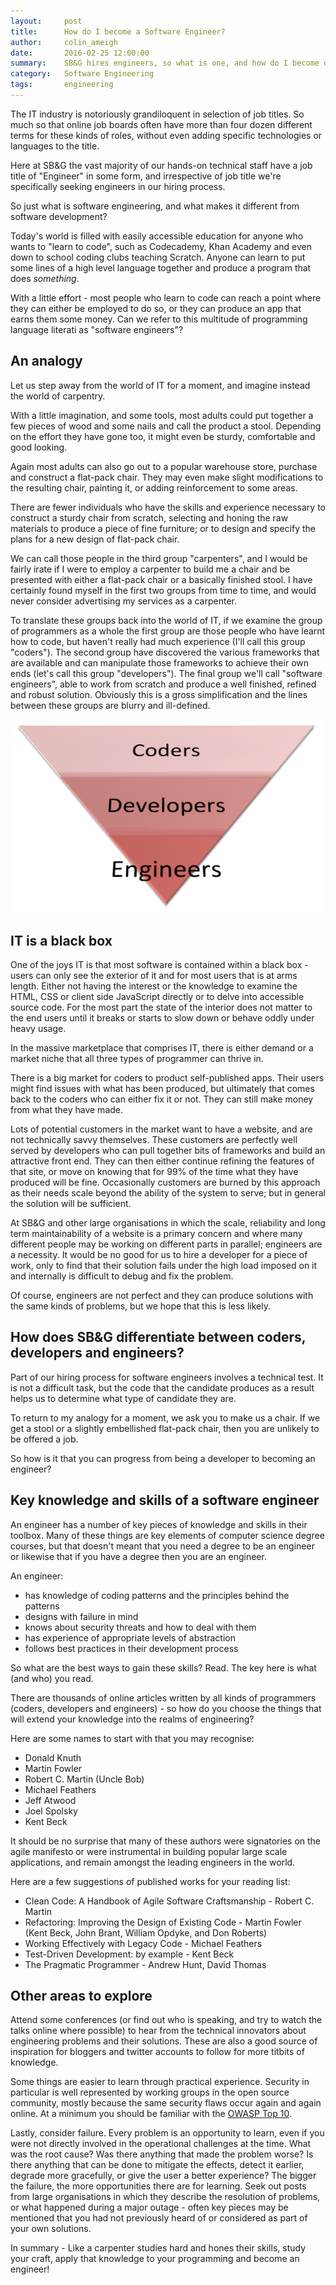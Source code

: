 ```yaml
---
layout:     post
title:      How do I become a Software Engineer?
author:     colin_ameigh
date:       2016-02-25 12:00:00
summary:    SB&G hires engineers, so what is one, and how do I become one?
category:   Software Engineering
tags:       engineering
---
```


The IT industry is notoriously grandiloquent in selection of job titles. So much so that online job boards often have more than four dozen different terms for these kinds of roles, without even adding specific technologies or languages to the title.

Here at SB&G the vast majority of our hands-on technical staff have a job title of "Engineer" in some form, and irrespective of job title we're specifically seeking engineers in our hiring process.

So just what is software engineering, and what makes it different from software development?

Today's world is filled with easily accessible education for anyone who wants to "learn to code", such as Codecademy, Khan Academy and even down to school coding clubs teaching Scratch. Anyone can learn to put some lines of a high level language together and produce a program that does _something_.

With a little effort - most people who learn to code can reach a point where they can either be employed to do so, or they can produce an app that earns them some money. Can we refer to this multitude of programming language literati as "software engineers"?


## An analogy

Let us step away from the world of IT for a moment, and imagine instead the world of carpentry.

With a little imagination, and some tools, most adults could put together a few pieces of wood and some nails and call the product a stool. Depending on the effort they have gone too, it might even be sturdy, comfortable and good looking.

Again most adults can also go out to a popular warehouse store, purchase and construct a flat-pack chair. They may even make slight modifications to the resulting chair, painting it, or adding reinforcement to some areas.

There are fewer individuals who have the skills and experience necessary to construct a sturdy chair from scratch, selecting and honing the raw materials to produce a piece of fine furniture; or to design and specify the plans for a new design of flat-pack chair.

We can call those people in the third group "carpenters", and I would be fairly irate if I were to employ a carpenter to build me a chair and be presented with either a flat-pack chair or a basically finished stool. I have certainly found myself in the first two groups from time to time, and would never consider advertising my services as a carpenter.

To translate these groups back into the world of IT, if we examine the group of programmers as a whole the first group are those people who have learnt how to code, but haven't really had much experience (I'll call this group "coders"). The second group have discovered the various frameworks that are available and can manipulate those frameworks to achieve their own ends (let's call this group "developers"). The final group we'll call "software engineers", able to work from scratch and produce a well finished, refined and robust solution. Obviously this is a gross simplification and the lines between these groups are blurry and ill-defined.

![Programmer Pyramid](/images/dev-pyramid.png)

## IT is a black box

One of the joys IT is that most software is contained within a black box - users can only see the exterior of it and for most users that is at arms length. Either not having the interest or the knowledge to examine the HTML, CSS or client side JavaScript directly or to delve into accessible source code. For the most part the state of the interior does not matter to the end users until it breaks or starts to slow down or behave oddly under heavy usage.

In the massive marketplace that comprises IT, there is either demand or a market niche that all three types of programmer can thrive in.

There is a big market for coders to product self-published apps. Their users might find issues with what has been produced, but ultimately that comes back to the coders who can either fix it or not. They can still make money from what they have made.

Lots of potential customers in the market want to have a website, and are not technically savvy themselves. These customers are perfectly well served by developers who can pull together bits of frameworks and build an attractive front end. They can then either continue refining the features of that site, or move on knowing that for 99% of the time what they have produced will be fine. Occasionally customers are burned by this approach as their needs scale beyond the ability of the system to serve; but in general the solution will be sufficient.

At SB&G and other large organisations in which the scale, reliability and long term maintainability of a website is a primary concern and where many different people may be working on different parts in parallel; engineers are a necessity. It would be no good for us to hire a developer for a piece of work, only to find that their solution fails under the high load imposed on it and internally is difficult to debug and fix the problem.

Of course, engineers are not perfect and they can produce solutions with the same kinds of problems, but we hope that this is less likely.

## How does SB&G differentiate between coders, developers and engineers?

Part of our hiring process for software engineers involves a technical test. It is not a difficult task, but the code that the candidate produces as a result helps us to determine what type of candidate they are.

To return to my analogy for a moment, we ask you to make us a chair. If we get a stool or a slightly embellished flat-pack chair, then you are unlikely to be offered a job.

So how is it that you can progress from being a developer to becoming an engineer?

## Key knowledge and skills of a software engineer

An engineer has a number of key pieces of knowledge and skills in their toolbox. Many of these things are key elements of computer science degree courses, but that doesn't meant that you need a degree to be an engineer or likewise that if you have a degree then you are an engineer.

An engineer:

* has knowledge of coding patterns and the principles behind the patterns
* designs with failure in mind
* knows about security threats and how to deal with them
* has experience of appropriate levels of abstraction
* follows best practices in their development process

So what are the best ways to gain these skills? Read. The key here is what (and who) you read.

There are thousands of online articles written by all kinds of programmers (coders, developers and engineers) - so how do you choose the things that will extend your knowledge into the realms of engineering?

Here are some names to start with that you may recognise:

* Donald Knuth
* Martin Fowler
* Robert C. Martin (Uncle Bob)
* Michael Feathers
* Jeff Atwood
* Joel Spolsky
* Kent Beck

It should be no surprise that many of these authors were signatories on the agile manifesto or were instrumental in building popular large scale applications, and remain amongst the leading engineers in the world.

Here are a few suggestions of published works for your reading list:

* Clean Code: A Handbook of Agile Software Craftsmanship - Robert C. Martin
* Refactoring: Improving the Design of Existing Code - Martin Fowler (Kent Beck, John Brant, William Opdyke, and Don Roberts)
* Working Effectively with Legacy Code - Michael Feathers
* Test-Driven Development: by example - Kent Beck
* The Pragmatic Programmer - Andrew Hunt, David Thomas

## Other areas to explore

Attend some conferences (or find out who is speaking, and try to watch the talks online where possible) to hear from the technical innovators about engineering problems and their solutions. These are also a good source of inspiration for bloggers and twitter accounts to follow for more titbits of knowledge.

Some things are easier to learn through practical experience. Security in particular is well represented by working groups in the open source community, mostly because the same security flaws occur again and again online. At a minimum you should be familiar with the [OWASP Top 10](https://www.owasp.org/index.php/Top10).

Lastly, consider failure. Every problem is an opportunity to learn, even if you were not directly involved in the operational challenges at the time. What was the root cause? Was there anything that made the problem worse? Is there anything that can be done to mitigate the effects, detect it earlier, degrade more gracefully, or give the user a better experience? The bigger the failure, the more opportunities there are for learning. Seek out posts from large organisations in which they describe the resolution of problems, or what happened during a major outage - often key pieces may be mentioned that you had not previously heard of or considered as part of your own solutions.

In summary - Like a carpenter studies hard and hones their skills, study your craft, apply that knowledge to your programming and become an engineer!
